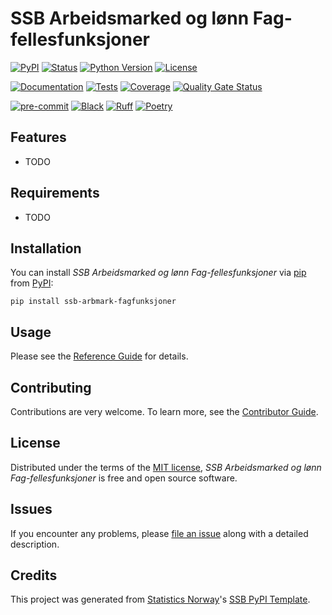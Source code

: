 # SSB Arbeidsmarked og lønn Fag-fellesfunksjoner

[![PyPI](https://img.shields.io/pypi/v/ssb-arbmark-fagfunksjoner.svg)][pypi status]
[![Status](https://img.shields.io/pypi/status/ssb-arbmark-fagfunksjoner.svg)][pypi status]
[![Python Version](https://img.shields.io/pypi/pyversions/ssb-arbmark-fagfunksjoner)][pypi status]
[![License](https://img.shields.io/pypi/l/ssb-arbmark-fagfunksjoner)][license]

[![Documentation](https://github.com/statisticsnorway/ssb-arbmark-fagfunksjoner/actions/workflows/docs.yml/badge.svg)][documentation]
[![Tests](https://github.com/statisticsnorway/ssb-arbmark-fagfunksjoner/actions/workflows/tests.yml/badge.svg)][tests]
[![Coverage](https://sonarcloud.io/api/project_badges/measure?project=statisticsnorway_ssb-arbmark-fagfunksjoner&metric=coverage)][sonarcov]
[![Quality Gate Status](https://sonarcloud.io/api/project_badges/measure?project=statisticsnorway_ssb-arbmark-fagfunksjoner&metric=alert_status)][sonarquality]

[![pre-commit](https://img.shields.io/badge/pre--commit-enabled-brightgreen?logo=pre-commit&logoColor=white)][pre-commit]
[![Black](https://img.shields.io/badge/code%20style-black-000000.svg)][black]
[![Ruff](https://img.shields.io/endpoint?url=https://raw.githubusercontent.com/astral-sh/ruff/main/assets/badge/v2.json)](https://github.com/astral-sh/ruff)
[![Poetry](https://img.shields.io/endpoint?url=https://python-poetry.org/badge/v0.json)][poetry]

[pypi status]: https://pypi.org/project/ssb-arbmark-fagfunksjoner/
[documentation]: https://statisticsnorway.github.io/ssb-arbmark-fagfunksjoner
[tests]: https://github.com/statisticsnorway/ssb-arbmark-fagfunksjoner/actions?workflow=Tests

[sonarcov]: https://sonarcloud.io/summary/overall?id=statisticsnorway_ssb-arbmark-fagfunksjoner
[sonarquality]: https://sonarcloud.io/summary/overall?id=statisticsnorway_ssb-arbmark-fagfunksjoner
[pre-commit]: https://github.com/pre-commit/pre-commit
[black]: https://github.com/psf/black
[poetry]: https://python-poetry.org/

## Features

- TODO

## Requirements

- TODO

## Installation

You can install _SSB Arbeidsmarked og lønn Fag-fellesfunksjoner_ via [pip] from [PyPI]:

```console
pip install ssb-arbmark-fagfunksjoner
```

## Usage

Please see the [Reference Guide] for details.

## Contributing

Contributions are very welcome.
To learn more, see the [Contributor Guide].

## License

Distributed under the terms of the [MIT license][license],
_SSB Arbeidsmarked og lønn Fag-fellesfunksjoner_ is free and open source software.

## Issues

If you encounter any problems,
please [file an issue] along with a detailed description.

## Credits

This project was generated from [Statistics Norway]'s [SSB PyPI Template].

[statistics norway]: https://www.ssb.no/en
[pypi]: https://pypi.org/
[ssb pypi template]: https://github.com/statisticsnorway/ssb-pypitemplate
[file an issue]: https://github.com/statisticsnorway/ssb-arbmark-fagfunksjoner/issues
[pip]: https://pip.pypa.io/

<!-- github-only -->

[license]: https://github.com/statisticsnorway/ssb-arbmark-fagfunksjoner/blob/main/LICENSE
[contributor guide]: https://github.com/statisticsnorway/ssb-arbmark-fagfunksjoner/blob/main/CONTRIBUTING.md
[reference guide]: https://statisticsnorway.github.io/ssb-arbmark-fagfunksjoner/reference.html
